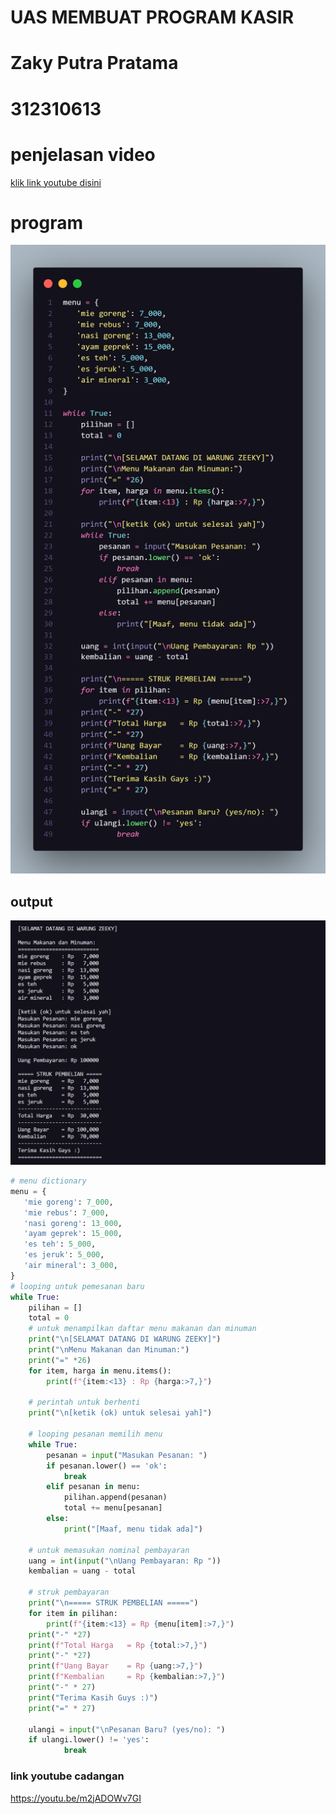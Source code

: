 # UAS MEMBUAT PROGRAM KASIR
# Zaky Putra Pratama
# 312310613
# penjelasan video
[klik link youtube disini](https://youtu.be/m2jADOWv7GI)
# program
![gambar](dokumentasi/zeeky.png)
## output
![gambar](dokumentasi/ss.png)

```python
# menu dictionary
menu = {
   'mie goreng': 7_000,
   'mie rebus': 7_000,
   'nasi goreng': 13_000,
   'ayam geprek': 15_000,
   'es teh': 5_000,
   'es jeruk': 5_000,
   'air mineral': 3_000,
}
# looping untuk pemesanan baru
while True:
    pilihan = []
    total = 0
    # untuk menampilkan daftar menu makanan dan minuman
    print("\n[SELAMAT DATANG DI WARUNG ZEEKY]")
    print("\nMenu Makanan dan Minuman:")
    print("=" *26)
    for item, harga in menu.items():
        print(f"{item:<13} : Rp {harga:>7,}")
        
    # perintah untuk berhenti
    print("\n[ketik (ok) untuk selesai yah]")
    
    # looping pesanan memilih menu
    while True:
        pesanan = input("Masukan Pesanan: ")
        if pesanan.lower() == 'ok':
            break
        elif pesanan in menu:
            pilihan.append(pesanan)
            total += menu[pesanan]
        else:
            print("[Maaf, menu tidak ada]")
            
    # untuk memasukan nominal pembayaran
    uang = int(input("\nUang Pembayaran: Rp "))
    kembalian = uang - total
    
    # struk pembayaran    
    print("\n===== STRUK PEMBELIAN =====")
    for item in pilihan:
        print(f"{item:<13} = Rp {menu[item]:>7,}")
    print("-" *27)
    print(f"Total Harga   = Rp {total:>7,}")
    print("-" *27)
    print(f"Uang Bayar    = Rp {uang:>7,}")
    print(f"Kembalian     = Rp {kembalian:>7,}")
    print("-" * 27)
    print("Terima Kasih Guys :)")
    print("=" * 27)
    
    ulangi = input("\nPesanan Baru? (yes/no): ")
    if ulangi.lower() != 'yes':
            break
```
### link youtube cadangan
https://youtu.be/m2jADOWv7GI
